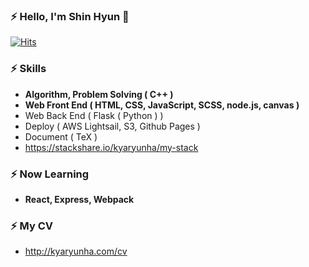 ### ⚡ Hello, I'm Shin Hyun 👋

[![Hits](https://hits.seeyoufarm.com/api/count/incr/badge.svg?url=https%3A%2F%2Fgithub.com%2Fkyaryunha)](https://hits.seeyoufarm.com)

### ⚡ Skills 
- **Algorithm, Problem Solving ( C++ )**
- **Web Front End ( HTML, CSS, JavaScript, SCSS, node.js, canvas )**
- Web Back End ( Flask ( Python ) )
- Deploy ( AWS Lightsail, S3, Github Pages )
- Document ( TeX ) 
- https://stackshare.io/kyaryunha/my-stack

### ⚡ Now Learning 
- **React, Express, Webpack** 

### ⚡ My CV 
- http://kyaryunha.com/cv
